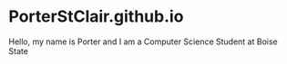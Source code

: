 # PorterStClair.github.io
Hello, my name is Porter and I am a Computer Science Student at Boise State 
